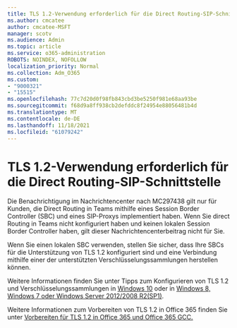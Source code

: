 ```yaml
---
title: TLS 1.2-Verwendung erforderlich für die Direct Routing-SIP-Schnittstelle
ms.author: cmcatee
author: cmcatee-MSFT
manager: scotv
ms.audience: Admin
ms.topic: article
ms.service: o365-administration
ROBOTS: NOINDEX, NOFOLLOW
localization_priority: Normal
ms.collection: Adm_O365
ms.custom:
- "9000321"
- "15515"
ms.openlocfilehash: 77c7d20d0f98fb843cbd3be5250f981e68aa93be
ms.sourcegitcommit: f68d9a8ff938cb2defddc8f24954e88056481b4d
ms.translationtype: MT
ms.contentlocale: de-DE
ms.lasthandoff: 11/18/2021
ms.locfileid: "61079242"
---
```

# <a name="tls-12-usage-required-for-the-direct-routing-sip-interface"></a>TLS 1.2-Verwendung erforderlich für die Direct Routing-SIP-Schnittstelle

Die Benachrichtigung im Nachrichtencenter nach MC297438 gilt nur für Kunden, die Direct Routing in Teams mithilfe eines Session Border Controller (SBC) und eines SIP-Proxys implementiert haben. Wenn Sie direct Routing in Teams nicht konfiguriert haben und keinen lokalen Session Border Controller haben, gilt dieser Nachrichtencenterbeitrag nicht für Sie.

Wenn Sie einen lokalen SBC verwenden, stellen Sie sicher, dass Ihre SBCs für die Unterstützung von TLS 1.2 konfiguriert sind und eine Verbindung mithilfe einer der unterstützten Verschlüsselungssammlungen herstellen können.

Weitere Informationen finden Sie unter Tipps zum Konfigurieren von TLS 1.2 und Verschlüsselungssammlungen in [Windows 10](https://docs.microsoft.com/sharepoint/troubleshoot/administration/authentication-errors-tls12-support#windows-10) oder in [Windows 8, Windows 7 oder Windows Server 2012/2008 R2(SP1)](https://docs.microsoft.com/sharepoint/troubleshoot/administration/authentication-errors-tls12-support#windows-8-windows-7-or-windows-server-20122008-r2sp1).

Weitere Informationen zum Vorbereiten von TLS 1.2 in Office 365 finden Sie unter [Vorbereiten für TLS 1.2 in Office 365 und Office 365 GCC.](https://docs.microsoft.com/microsoft-365/compliance/prepare-tls-1.2-in-office-365)
